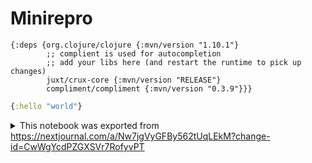 # Minirepro

```edn no-exec id=ffcf0396-b3f9-40e6-a0c2-654401879781
{:deps {org.clojure/clojure {:mvn/version "1.10.1"}
        ;; complient is used for autocompletion
        ;; add your libs here (and restart the runtime to pick up changes)
        juxt/crux-core {:mvn/version "RELEASE"}
        compliment/compliment {:mvn/version "0.3.9"}}}
```

```clojure id=2a07f446-303a-4b0a-9cf7-ff7424077bc2
{:hello "world"}
```


<details id="com.nextjournal.article">
<summary>This notebook was exported from <a href="https://nextjournal.com/a/Nw7jgVyGFBy562tUqLEkM?change-id=CwWgYcdPZGXSVr7RofyvPT">https://nextjournal.com/a/Nw7jgVyGFBy562tUqLEkM?change-id=CwWgYcdPZGXSVr7RofyvPT</a></summary>

```edn nextjournal-metadata
{:article
 {:nodes
  {"29552ba9-d499-4842-9448-63608ce24e24"
   {:environment
    [:environment
     {:article/nextjournal.id
      #uuid "5b45eb52-bad4-413d-9d7f-b2b573a25322",
      :change/nextjournal.id
      #uuid "5f045c36-90bd-428b-a26c-b59fa0a2e1db",
      :node/id "0ae15688-6f6a-40e2-a4fa-52d81371f733"}],
    :id "29552ba9-d499-4842-9448-63608ce24e24",
    :kind "runtime",
    :language "clojure",
    :type :prepl,
    :runtime/mounts
    [{:src [:node "ffcf0396-b3f9-40e6-a0c2-654401879781"],
      :dest "/nextjournal-github-explorer-test/deps.edn"}]},
   "2a07f446-303a-4b0a-9cf7-ff7424077bc2"
   {:compute-ref #uuid "cf83e076-d7ca-4c4c-a103-d6adc22d1c45",
    :exec-duration 55,
    :id "2a07f446-303a-4b0a-9cf7-ff7424077bc2",
    :kind "code",
    :output-log-lines {},
    :runtime [:runtime "29552ba9-d499-4842-9448-63608ce24e24"]},
   "ffcf0396-b3f9-40e6-a0c2-654401879781"
   {:id "ffcf0396-b3f9-40e6-a0c2-654401879781",
    :kind "code-listing",
    :name "deps.edn"}},
  :nextjournal/id #uuid "030ff82c-2664-4d0f-ad5f-30b22eaf66be",
  :article/change
  {:nextjournal/id #uuid "60b0fb1c-ab4f-4ef5-9dfe-629a5bd0ab6a"}}}

```
</details>
